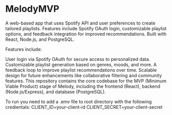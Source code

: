 # MelodyMVP
A web-based app that uses Spotify API and user preferences to create tailored playlists. Features include Spotify OAuth login, customizable playlist options, and feedback integration for improved recommendations. Built with React, Node.js, and PostgreSQL.

Features include:

User login via Spotify OAuth for secure access to personalized data.
Customizable playlist generation based on genres, moods, and more.
A feedback loop to improve playlist recommendations over time.
Scalable design for future enhancements like collaborative filtering and community features.
This repository contains the core codebase for the MVP (Minimum Viable Product) stage of Melody, including the frontend (React), backend (Node.js/Express), and database (PostgreSQL).

To run you need to add a .emv file to root directory with the following credientals:
CLIENT_ID=your-client-id
CLIENT_SECRET=your-client-secret

